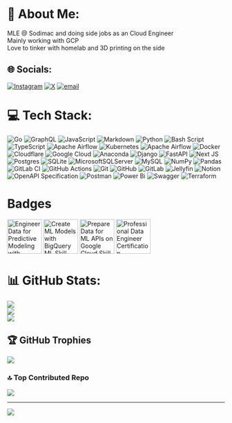 # 💫 About Me:
MLE @ Sodimac and doing side jobs as an Cloud Engineer<br>Mainly working with GCP<br>Love to tinker with homelab and 3D printing on the side


## 🌐 Socials:
[![Instagram](https://img.shields.io/badge/Instagram-%23E4405F.svg?logo=Instagram&logoColor=white)](https://instagram.com/apescaram) [![X](https://img.shields.io/badge/X-black.svg?logo=X&logoColor=white)](https://x.com/apescaram) [![email](https://img.shields.io/badge/Email-D14836?logo=gmail&logoColor=white)](mailto:andrespescara@gmail.com) 

# 💻 Tech Stack:
![Go](https://img.shields.io/badge/go-%2300ADD8.svg?style=for-the-badge&logo=go&logoColor=white) ![GraphQL](https://img.shields.io/badge/-GraphQL-E10098?style=for-the-badge&logo=graphql&logoColor=white) ![JavaScript](https://img.shields.io/badge/javascript-%23323330.svg?style=for-the-badge&logo=javascript&logoColor=%23F7DF1E) ![Markdown](https://img.shields.io/badge/markdown-%23000000.svg?style=for-the-badge&logo=markdown&logoColor=white) ![Python](https://img.shields.io/badge/python-3670A0?style=for-the-badge&logo=python&logoColor=ffdd54) ![Bash Script](https://img.shields.io/badge/bash_script-%23121011.svg?style=for-the-badge&logo=gnu-bash&logoColor=white) ![TypeScript](https://img.shields.io/badge/typescript-%23007ACC.svg?style=for-the-badge&logo=typescript&logoColor=white) ![Apache Airflow](https://img.shields.io/badge/Apache%20Airflow-017CEE?style=for-the-badge&logo=Apache%20Airflow&logoColor=white) ![Kubernetes](https://img.shields.io/badge/kubernetes-%23326ce5.svg?style=for-the-badge&logo=kubernetes&logoColor=white) ![Apache Airflow](https://img.shields.io/badge/Apache%20Airflow-017CEE?style=for-the-badge&logo=Apache%20Airflow&logoColor=white) ![Docker](https://img.shields.io/badge/docker-%230db7ed.svg?style=for-the-badge&logo=docker&logoColor=white) ![Cloudflare](https://img.shields.io/badge/Cloudflare-F38020?style=for-the-badge&logo=Cloudflare&logoColor=white) ![Google Cloud](https://img.shields.io/badge/GoogleCloud-%234285F4.svg?style=for-the-badge&logo=google-cloud&logoColor=white) ![Anaconda](https://img.shields.io/badge/Anaconda-%2344A833.svg?style=for-the-badge&logo=anaconda&logoColor=white) ![Django](https://img.shields.io/badge/django-%23092E20.svg?style=for-the-badge&logo=django&logoColor=white) ![FastAPI](https://img.shields.io/badge/FastAPI-005571?style=for-the-badge&logo=fastapi) ![Next JS](https://img.shields.io/badge/Next-black?style=for-the-badge&logo=next.js&logoColor=white) ![Postgres](https://img.shields.io/badge/postgres-%23316192.svg?style=for-the-badge&logo=postgresql&logoColor=white) ![SQLite](https://img.shields.io/badge/sqlite-%2307405e.svg?style=for-the-badge&logo=sqlite&logoColor=white) ![MicrosoftSQLServer](https://img.shields.io/badge/Microsoft%20SQL%20Server-CC2927?style=for-the-badge&logo=microsoft%20sql%20server&logoColor=white) ![MySQL](https://img.shields.io/badge/mysql-4479A1.svg?style=for-the-badge&logo=mysql&logoColor=white) ![NumPy](https://img.shields.io/badge/numpy-%23013243.svg?style=for-the-badge&logo=numpy&logoColor=white) ![Pandas](https://img.shields.io/badge/pandas-%23150458.svg?style=for-the-badge&logo=pandas&logoColor=white) ![GitLab CI](https://img.shields.io/badge/gitlab%20CI-%23181717.svg?style=for-the-badge&logo=gitlab&logoColor=white) ![GitHub Actions](https://img.shields.io/badge/github%20actions-%232671E5.svg?style=for-the-badge&logo=githubactions&logoColor=white) ![Git](https://img.shields.io/badge/git-%23F05033.svg?style=for-the-badge&logo=git&logoColor=white) ![GitHub](https://img.shields.io/badge/github-%23121011.svg?style=for-the-badge&logo=github&logoColor=white) ![GitLab](https://img.shields.io/badge/gitlab-%23181717.svg?style=for-the-badge&logo=gitlab&logoColor=white) ![Jellyfin](https://img.shields.io/badge/jellyfin-%23000B25.svg?style=for-the-badge&logo=Jellyfin&logoColor=00A4DC) ![Notion](https://img.shields.io/badge/Notion-%23000000.svg?style=for-the-badge&logo=notion&logoColor=white) ![OpenAPI Specification](https://img.shields.io/badge/openapiinitiative-%23000000.svg?style=for-the-badge&logo=openapiinitiative&logoColor=white) ![Postman](https://img.shields.io/badge/Postman-FF6C37?style=for-the-badge&logo=postman&logoColor=white) ![Power Bi](https://img.shields.io/badge/power_bi-F2C811?style=for-the-badge&logo=powerbi&logoColor=black) ![Swagger](https://img.shields.io/badge/-Swagger-%23Clojure?style=for-the-badge&logo=swagger&logoColor=white) ![Terraform](https://img.shields.io/badge/terraform-%235835CC.svg?style=for-the-badge&logo=terraform&logoColor=white)

# Badges
<!--START_SECTION:badges-->
<a href="https://www.credly.com/badges/914b8c45-d28c-411e-a96f-13e1f6248f35" title="Engineer Data for Predictive Modeling with BigQuery ML Skill Badge"><img src="https://images.credly.com/size/80x80/images/6160e2c1-4a95-4f47-8c5b-f2dde7bb6a67/image.png" alt="Engineer Data for Predictive Modeling with BigQuery ML Skill Badge" width="80" height="80"></a>
<a href="https://www.credly.com/badges/1c6c548b-23d9-4ad0-9b70-8661429cb1b2" title="Create ML Models with BigQuery ML Skill Badge"><img src="https://images.credly.com/size/80x80/images/073a27aa-c3d6-44b5-875f-906191666d70/image.png" alt="Create ML Models with BigQuery ML Skill Badge" width="80" height="80"></a>
<a href="https://www.credly.com/badges/5b6918af-8f80-49c2-b470-a5eff8dd8ff2" title="Prepare Data for ML APIs on Google Cloud Skill Badge"><img src="https://images.credly.com/size/80x80/images/68756311-9319-4eeb-a2b7-76defc8dd8a2/image.png" alt="Prepare Data for ML APIs on Google Cloud Skill Badge" width="80" height="80"></a>
<a href="https://www.credly.com/badges/4ef5d173-6311-4ed9-b04f-45ef3b17bdbd" title="Professional Data Engineer Certification"><img src="https://images.credly.com/size/80x80/images/2d613ff8-8879-430b-b2d8-925fa29785e8/image.png" alt="Professional Data Engineer Certification" width="80" height="80"></a>
<!--END_SECTION:badges-->

# 📊 GitHub Stats:
![](https://github-readme-stats.vercel.app/api?username=apescara&theme=dark&hide_border=false&include_all_commits=true&count_private=true)<br/>
![](https://nirzak-streak-stats.vercel.app/?user=apescara&theme=dark&hide_border=false)<br/>
![](https://github-readme-stats.vercel.app/api/top-langs/?username=apescara&theme=dark&hide_border=false&include_all_commits=true&count_private=true&layout=compact)

## 🏆 GitHub Trophies
![](https://github-profile-trophy.vercel.app/?username=apescara&theme=radical&no-frame=false&no-bg=true&margin-w=4)

### 🔝 Top Contributed Repo
![](https://github-contributor-stats.vercel.app/api?username=apescara&limit=5&theme=dark&combine_all_yearly_contributions=true)

---
[![](https://visitcount.itsvg.in/api?id=apescara&icon=0&color=0)](https://visitcount.itsvg.in)

<!-- Proudly created with GPRM ( https://gprm.itsvg.in ) -->
